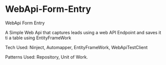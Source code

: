 # WebApi-Form-Entry
WebApi Form Entry

A Simple Web Api that captures leads using a web API Endpoint and saves it ti a table using EntityFrameWork

Tech Used:
Ninject, Automapper, EntityFrameWork, WebApiTestClient

Patterns Used:
Repository, Unit of Work.

